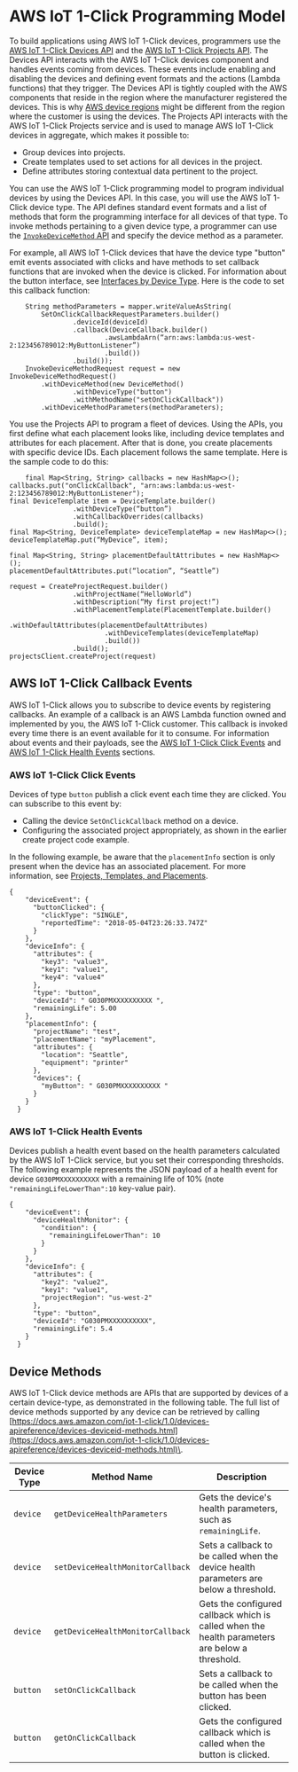 # AWS IoT 1\-Click Programming Model<a name="1click-programming"></a>

To build applications using AWS IoT 1\-Click devices, programmers use the [AWS IoT 1\-Click Devices API](https://docs.aws.amazon.com/iot-1-click/1.0/devices-apireference/) and the [AWS IoT 1\-Click Projects API](https://docs.aws.amazon.com/iot-1-click/latest/projects-apireference/)\. The Devices API interacts with the AWS IoT 1\-Click devices component and handles events coming from devices\. These events include enabling and disabling the devices and defining event formats and the actions \(Lambda functions\) that they trigger\. The Devices API is tightly coupled with the AWS components that reside in the region where the manufacturer registered the devices\. This is why [AWS device regions](1click-devices.md) might be different from the region where the customer is using the devices\. The Projects API interacts with the AWS IoT 1\-Click Projects service and is used to manage AWS IoT 1\-Click devices in aggregate, which makes it possible to: 
+ Group devices into projects\.
+ Create templates used to set actions for all devices in the project\.
+ Define attributes storing contextual data pertinent to the project\.

You can use the AWS IoT 1\-Click programming model to program individual devices by using the Devices API\. In this case, you will use the AWS IoT 1\-Click device type\. The API defines standard event formats and a list of methods that form the programming interface for all devices of that type\. To invoke methods pertaining to a given device type, a programmer can use the [`InvokeDeviceMethod` API](https://docs.aws.amazon.com/iot-1-click/1.0/devices-apireference/API_InvokeDeviceMethod.html) and specify the device method as a parameter\.

For example, all AWS IoT 1\-Click devices that have the device type "button" emit events associated with clicks and have methods to set callback functions that are invoked when the device is clicked\. For information about the button interface, see [Interfaces by Device Type](1click-devices.md)\. Here is the code to set this callback function:

```
    String methodParameters = mapper.writeValueAsString(
        SetOnClickCallbackRequestParameters.builder()
                .deviceId(deviceId)
                .callback(DeviceCallback.builder()
                        .awsLambdaArn(“arn:aws:lambda:us-west-2:123456789012:MyButtonListener”)
                        .build())
                .build());
    InvokeDeviceMethodRequest request = new InvokeDeviceMethodRequest()
        .withDeviceMethod(new DeviceMethod()
                .withDeviceType("button")
                .withMethodName("setOnClickCallback"))
        .withDeviceMethodParameters(methodParameters);
```

You use the Projects API to program a fleet of devices\. Using the APIs, you first define what each placement looks like, including device templates and attributes for each placement\. After that is done, you create placements with specific device IDs\. Each placement follows the same template\. Here is the sample code to do this:

```
    final Map<String, String> callbacks = new HashMap<>();
callbacks.put("onClickCallback", "arn:aws:lambda:us-west-2:123456789012:MyButtonListener");
final DeviceTemplate item = DeviceTemplate.builder()
                .withDeviceType(“button”)
                .withCallbackOverrides(callbacks)
                .build();
final Map<String, DeviceTemplate> deviceTemplateMap = new HashMap<>();
deviceTemplateMap.put(“MyDevice”, item);

final Map<String, String> placementDefaultAttributes = new HashMap<>();
placementDefaultAttributes.put(“location”, “Seattle”)

request = CreateProjectRequest.builder()
                .withProjectName(“HelloWorld”)
                .withDescription(“My first project!”)
                .withPlacementTemplate(PlacementTemplate.builder()
                        .withDefaultAttributes(placementDefaultAttributes)
                        .withDeviceTemplates(deviceTemplateMap)
                        .build())
                .build();
projectsClient.createProject(request)
```

## AWS IoT 1\-Click Callback Events<a name="1click-events"></a>

AWS IoT 1\-Click allows you to subscribe to device events by registering callbacks\. An example of a callback is an AWS Lambda function owned and implemented by you, the AWS IoT 1\-Click customer\. This callback is invoked every time there is an event available for it to consume\. For information about events and their payloads, see the [AWS IoT 1\-Click Click Events](#1click-click-events) and [AWS IoT 1\-Click Health Events](#1click-health-events) sections\.

### AWS IoT 1\-Click Click Events<a name="1click-click-events"></a>

Devices of type `button` publish a click event each time they are clicked\. You can subscribe to this event by:
+ Calling the device `SetOnClickCallback` method on a device\.
+ Configuring the associated project appropriately, as shown in the earlier create project code example\.

In the following example, be aware that the `placementInfo` section is only present when the device has an associated placement\. For more information, see [Projects, Templates, and Placements](1click-PTP.md)\.

```
{
    "deviceEvent": {
      "buttonClicked": {
        "clickType": "SINGLE",
        "reportedTime": "2018-05-04T23:26:33.747Z"
      }
    },
    "deviceInfo": {
      "attributes": {
        "key3": "value3",
        "key1": "value1",
        "key4": "value4"
      },
      "type": "button",
      "deviceId": " G030PMXXXXXXXXXX ",
      "remainingLife": 5.00
    },
    "placementInfo": {
      "projectName": "test",
      "placementName": "myPlacement",
      "attributes": {
        "location": "Seattle",
        "equipment": "printer"
      },
      "devices": {
        "myButton": " G030PMXXXXXXXXXX "
      }
    }
  }
```

### AWS IoT 1\-Click Health Events<a name="1click-health-events"></a>

Devices publish a health event based on the health parameters calculated by the AWS IoT 1\-Click service, but you set their corresponding thresholds\. The following example represents the JSON payload of a health event for device `G030PMXXXXXXXXXX` with a remaining life of 10% \(note `"remainingLifeLowerThan":10` key\-value pair\)\.

```
{
    "deviceEvent": {
      "deviceHealthMonitor": {
        "condition": {
          "remainingLifeLowerThan": 10
        }
      }
    },
    "deviceInfo": {
      "attributes": {
        "key2": "value2",
        "key1": "value1",
        "projectRegion": "us-west-2"
      },
      "type": "button",
      "deviceId": "G030PMXXXXXXXXXX",
      "remainingLife": 5.4
    }
  }
```

## Device Methods<a name="1click-device-methods"></a>

AWS IoT 1\-Click device methods are APIs that are supported by devices of a certain device\-type, as demonstrated in the following table\. The full list of device methods supported by any device can be retrieved by calling [https://docs.aws.amazon.com/iot-1-click/1.0/devices-apireference/devices-deviceid-methods.html](https://docs.aws.amazon.com/iot-1-click/1.0/devices-apireference/devices-deviceid-methods.html)\.


| Device Type | Method Name | Description | 
| --- | --- | --- | 
|  `device`  |  `getDeviceHealthParameters`  |  Gets the device's health parameters, such as `remainingLife`\.  | 
|  `device`  |  `setDeviceHealthMonitorCallback`  |  Sets a callback to be called when the device health parameters are below a threshold\.  | 
|  `device`  |  `getDeviceHealthMonitorCallback`  |  Gets the configured callback which is called when the health parameters are below a threshold\.  | 
|  `button`  |  `setOnClickCallback`  |  Sets a callback to be called when the button has been clicked\.  | 
|  `button`  |  `getOnClickCallback`  |  Gets the configured callback which is called when the button is clicked\.  | 